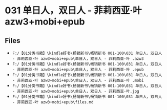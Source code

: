 # 031 单日人，双日人 - 菲莉西亚·叶 azw3+mobi+epub

## Files

- `F:/【01分类书籍】\kindle好书\畅销新书\畅销新书 001-100\031 单日人，双日人 - 菲莉西亚·叶 azw3+mobi+epub\单日人，双日人 - 菲莉西亚·叶 .azw3`
- `F:/【01分类书籍】\kindle好书\畅销新书\畅销新书 001-100\031 单日人，双日人 - 菲莉西亚·叶 azw3+mobi+epub\单日人，双日人 - 菲莉西亚·叶 .epub`
- `F:/【01分类书籍】\kindle好书\畅销新书\畅销新书 001-100\031 单日人，双日人 - 菲莉西亚·叶 azw3+mobi+epub\单日人，双日人 - 菲莉西亚·叶 .mobi`
- `F:/【01分类书籍】\kindle好书\畅销新书\畅销新书 001-100\031 单日人，双日人 - 菲莉西亚·叶 azw3+mobi+epub\单日人，双日人 - 菲莉西亚·叶.jpg`
- `F:/【01分类书籍】\kindle好书\畅销新书\畅销新书 001-100\031 单日人，双日人 - 菲莉西亚·叶 azw3+mobi+epub\files.md`
